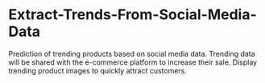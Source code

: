 # Extract-Trends-From-Social-Media-Data
Prediction of trending products based on social media data. Trending data will be shared with the e-commerce platform to increase their sale. Display trending product images to quickly attract customers.
